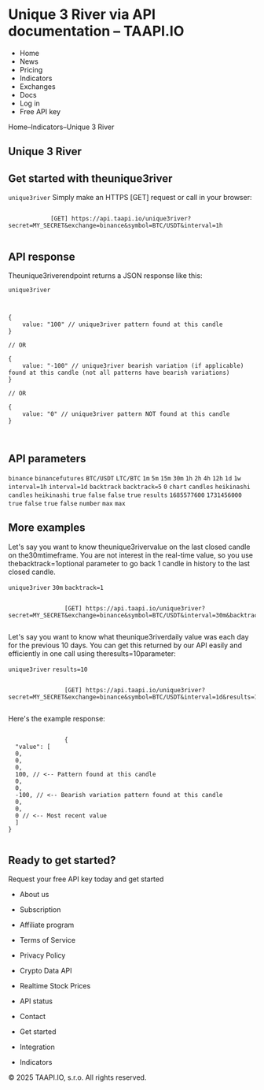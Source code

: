 # Unique 3 River via API documentation – TAAPI.IO

- Home
- News
- Pricing
- Indicators
- Exchanges
- Docs
- Log in
- Free API key

Home–Indicators–Unique 3 River


## Unique 3 River

## Get started with theunique3river
`unique3river` Simply make an HTTPS [GET] request or call in your browser:


```

			[GET] https://api.taapi.io/unique3river?secret=MY_SECRET&exchange=binance&symbol=BTC/USDT&interval=1h
		
```

## API response
Theunique3riverendpoint returns a JSON response like this:

`unique3river` 
```

			
{
    value: "100" // unique3river pattern found at this candle
}
				
// OR

{
    value: "-100" // unique3river bearish variation (if applicable) found at this candle (not all patterns have bearish variations)
}
				
// OR
				
{
    value: "0" // unique3river pattern NOT found at this candle
}
			
		
```

## API parameters
`binance` `binancefutures` `BTC/USDT` `LTC/BTC` `1m` `5m` `15m` `30m` `1h` `2h` `4h` `12h` `1d` `1w` `interval=1h` `interval=1d` `backtrack` `backtrack=5` `0` `chart` `candles` `heikinashi` `candles` `heikinashi` `true` `false` `false` `true` `results` `1685577600` `1731456000` `true` `false` `true` `false` `number` `max` `max` 
## More examples
Let's say you want to know theunique3rivervalue on the last closed candle on the30mtimeframe. You are not interest in the real-time value, so you use thebacktrack=1optional parameter to go back 1 candle in history to the last closed candle.

`unique3river` `30m` `backtrack=1` 
```

				[GET] https://api.taapi.io/unique3river?secret=MY_SECRET&exchange=binance&symbol=BTC/USDT&interval=30m&backtrack=1
			
```
Let's say you want to know what theunique3riverdaily value was each day for the previous 10 days. You can get this returned by our API easily and efficiently in one call using theresults=10parameter:

`unique3river` `results=10` 
```

				[GET] https://api.taapi.io/unique3river?secret=MY_SECRET&exchange=binance&symbol=BTC/USDT&interval=1d&results=10
			
```
Here's the example response:


```

				{
  "value": [
  0,
  0,
  0,
  100, // <-- Pattern found at this candle
  0,
  0,
  -100, // <-- Bearish variation pattern found at this candle
  0,
  0,
  0 // <-- Most recent value 
  ]
}
			
```

## Ready to get started?
Request your free API key today and get started

- About us
- Subscription
- Affiliate program
- Terms of Service
- Privacy Policy
- Crypto Data API
- Realtime Stock Prices
- API status
- Contact

- Get started
- Integration
- Indicators

© 2025 TAAPI.IO, s.r.o. All rights reserved.

